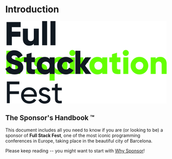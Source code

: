 # Introduction

![](.gitbook/assets/logo%20%281%29.png)

## The Sponsor's Handbook ™

This document includes all you need to know if you are \(or looking to be\) a sponsor of **Full Stack Fest**, one of the most iconic programming conferences in Europe, taking place in the beautiful city of Barcelona.

Please keep reading -- you might want to start with [Why Sponsor](becoming-a-sponsor/why-sponsor.md)!
